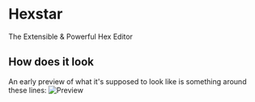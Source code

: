 # Hexstar
The Extensible &amp; Powerful Hex Editor

## How does it look
An early preview of what it's supposed to look like is something around these lines:
![Preview](http://vgy.me/vzBQSF.png)

